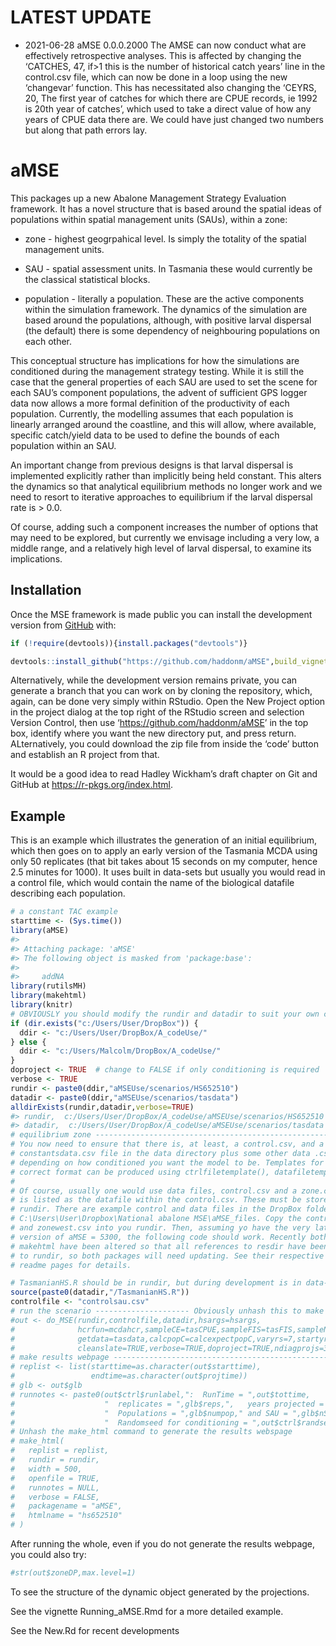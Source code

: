 
<!-- README.md is generated from README.Rmd. Please edit that file -->

# LATEST UPDATE

  - 2021-06-28 aMSE 0.0.0.2000 The AMSE can now conduct what are
    effectively retrospective analyses. This is affected by changing the
    ‘CATCHES, 47, if\>1 this is the number of historical catch years’
    line in the control.csv file, which can now be done in a loop using
    the new ‘changevar’ function. This has necessitated also changing
    the ‘CEYRS, 20, The first year of catches for which there are CPUE
    records, ie 1992 is 20th year of catches’, which used to take a
    direct value of how any years of CPUE data there are. We could have
    just changed two numbers but along that path errors lay.

# aMSE

<!-- badges: start -->

<!-- badges: end -->

This packages up a new Abalone Management Strategy Evaluation framework.
It has a novel structure that is based around the spatial ideas of
populations within spatial management units (SAUs), within a zone:

  - zone - highest geogrpahical level. Is simply the totality of the
    spatial management units.

  - SAU - spatial assessment units. In Tasmania these would currently be
    the classical statistical blocks.

  - population - literally a population. These are the active components
    within the simulation framework. The dynamics of the simulation are
    based around the populations, although, with positive larval
    dispersal (the default) there is some dependency of neighbouring
    populations on each other.

This conceptual structure has implications for how the simulations are
conditioned during the management strategy testing. While it is still
the case that the general properties of each SAU are used to set the
scene for each SAU’s component populations, the advent of sufficient GPS
logger data now allows a more formal definition of the productivity of
each population. Currently, the modelling assumes that each population
is linearly arranged around the coastline, and this will allow, where
available, specific catch/yield data to be used to define the bounds of
each population within an SAU.

An important change from previous designs is that larval dispersal is
implemented explicitly rather than implicitly being held constant. This
alters the dynamics so that analytical equilibrium methods no longer
work and we need to resort to iterative approaches to equilibrium if the
larval dispersal rate is \> 0.0.

Of course, adding such a component increases the number of options that
may need to be explored, but currently we envisage including a very low,
a middle range, and a relatively high level of larval dispersal, to
examine its implications.

## Installation

Once the MSE framework is made public you can install the development
version from [GitHub](https://github.com/haddonm/aMSE) with:

``` r
if (!require(devtools)){install.packages("devtools")} 

devtools::install_github("https://github.com/haddonm/aMSE",build_vignettes = TRUE)
```

Alternatively, while the development version remains private, you can
generate a branch that you can work on by cloning the repository, which,
again, can be done very simply within RStudio. Open the New Project
option in the project dialog at the top right of the RStudio screen and
selection Version Control, then use ‘<https://github.com/haddonm/aMSE>’
in the top box, identify where you want the new directory put, and press
return. ALternatively, you could download the zip file from inside the
‘code’ button and establish an R project from that.

It would be a good idea to read Hadley Wickham’s draft chapter on Git
and GitHub at <https://r-pkgs.org/index.html>.

## Example

This is an example which illustrates the generation of an initial
equilibrium, which then goes on to apply an early version of the
Tasmania MCDA using only 50 replicates (that bit takes about 15 seconds
on my computer, hence 2.5 minutes for 1000). It uses built in data-sets
but usually you would read in a control file, which would contain the
name of the biological datafile describing each population.

``` r
# a constant TAC example
starttime <- (Sys.time())
library(aMSE)
#> 
#> Attaching package: 'aMSE'
#> The following object is masked from 'package:base':
#> 
#>     addNA
library(rutilsMH)
library(makehtml)
library(knitr)
# OBVIOUSLY you should modify the rundir and datadir to suit your own computer
if (dir.exists("c:/Users/User/DropBox")) {
  ddir <- "c:/Users/User/DropBox/A_codeUse/"
} else {
  ddir <- "c:/Users/Malcolm/DropBox/A_codeUse/"
}
doproject <- TRUE  # change to FALSE if only conditioning is required
verbose <- TRUE
rundir <- paste0(ddir,"aMSEUse/scenarios/HS652510")
datadir <- paste0(ddir,"aMSEUse/scenarios/tasdata")
alldirExists(rundir,datadir,verbose=TRUE)
#> rundir,  c:/Users/User/DropBox/A_codeUse/aMSEUse/scenarios/HS652510 :  exists  
#> datadir,  c:/Users/User/DropBox/A_codeUse/aMSEUse/scenarios/tasdata :  exists
# equilibrium zone -------------------------------------------------------------
# You now need to ensure that there is, at least, a control.csv, and a 
# constantsdata.csv file in the data directory plus some other data .csv files
# depending on how conditioned you want the model to be. Templates for the
# correct format can be produced using ctrlfiletemplate(), datafiletemplate().
# 
# Of course, usually one would use data files, control.csv and a zone.csv, which
# is listed as the datafile within the control.csv. These must be stored in 
# rundir. There are example control and data files in the DropBox folder:
# C:\Users\User\Dropbox\National abalone MSE\aMSE_files. Copy the control2.csv
# and zonewest.csv into you rundir. Then, assuming yo have the very latest
# version of aMSE = 5300, the following code should work. Recently both aMSE and
# makehtml have been altered so that all references to resdir have been changed
# to rundir, so both packages will need updating. See their respective GitHub
# readme pages for details.

# TasmanianHS.R should be in rundir, but during development is in data-raw
source(paste0(datadir,"/TasmanianHS.R"))
controlfile <- "controlsau.csv"
# run the scenario --------------------- Obviously unhash this to make it work
#out <- do_MSE(rundir,controlfile,datadir,hsargs=hsargs,
#              hcrfun=mcdahcr,sampleCE=tasCPUE,sampleFIS=tasFIS,sampleNaS=tasNaS,
#              getdata=tasdata,calcpopC=calcexpectpopC,varyrs=7,startyr=32,
#              cleanslate=TRUE,verbose=TRUE,doproject=TRUE,ndiagprojs=3)
# make results webpage ---------------------------------------------------------
# replist <- list(starttime=as.character(out$starttime),
#                 endtime=as.character(out$projtime))
# glb <- out$glb
# runnotes <- paste0(out$ctrl$runlabel,":  RunTime = ",out$tottime,
#                    "  replicates = ",glb$reps,",   years projected = ",glb$pyrs,
#                    "  Populations = ",glb$numpop," and SAU = ",glb$nSAU,
#                    "  Randomseed for conditioning = ",out$ctrl$randseed)
# Unhash the make_html command to generate the results webspage
# make_html(
#   replist = replist,
#   rundir = rundir,
#   width = 500,
#   openfile = TRUE,
#   runnotes = NULL,
#   verbose = FALSE,
#   packagename = "aMSE",
#   htmlname = "hs652510"
# )
```

After running the whole, even if you do not generate the results
webpage, you could also try:

``` r
#str(out$zoneDP,max.level=1)
```

To see the structure of the dynamic object generated by the projections.

See the vignette Running\_aMSE.Rmd for a more detailed example.

See the New.Rd for recent developments
